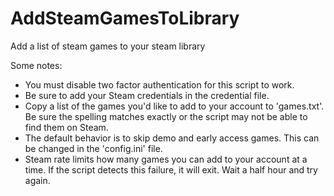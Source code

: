# AddSteamGamesToLibrary
Add a list of steam games to your steam library

Some notes:
- You must disable two factor authentication for this script to work.
- Be sure to add your Steam credentials in the credential file.
- Copy a list of the games you'd like to add to your account to 'games.txt'. Be sure the spelling matches exactly or the script may not be able to find them on Steam.
- The default behavior is to skip demo and early access games. This can be changed in the 'config.ini' file.
- Steam rate limits how many games you can add to your account at a time. If the script detects this failure, it will exit. Wait a half hour and try again.
